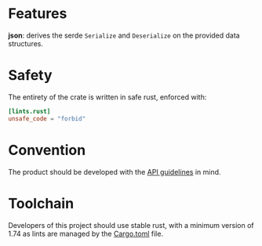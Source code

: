 # Features
**json**: derives the serde `Serialize` and `Deserialize` on the provided data structures.

# Safety
The entirety of the crate is written in safe rust, enforced with:
```toml
[lints.rust]
unsafe_code = "forbid"
```

# Convention
The product should be developed with the [API guidelines](https://rust-lang.github.io/api-guidelines/about.html) in mind.

# Toolchain
Developers of this project should use stable rust, with a minimum version of 1.74 as lints are managed by the [Cargo.toml](Cargo.toml) file.
